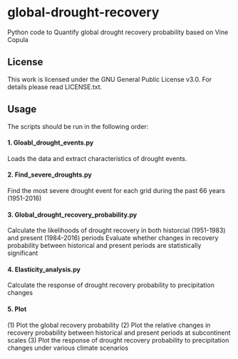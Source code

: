 # global-drought-recovery
Python code to Quantify global drought recovery probability based on Vine Copula

## License
This work is licensed under the GNU General Public License v3.0. For details please read LICENSE.txt.

## Usage
The scripts should be run in the following order:

#### 1. Gloabl_drought_events.py
Loads the data and extract characteristics of drought events.

#### 2. Find_severe_droughts.py
Find the most severe drought event for each grid during the past 66 years (1951-2016)

#### 3. Global_drought_recovery_probability.py
Calculate the likelihoods of drought recovery in both historcial (1951-1983) and present (1984-2016) periods
Evaluate whether changes in recovery probability between historical and present periods are statistically significant

#### 4. Elasticity_analysis.py
Calculate the response of drought recovery probability to precipitation changes

#### 5. Plot
(1) Plot the global recovery probability
(2) Plot the relative changes in recovery probability between historical and present periods at subcontinent scales
(3) Plot the response of drought recovery probability to precipitation changes under various climate scenarios
